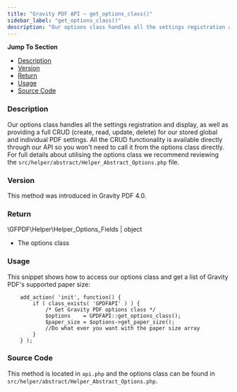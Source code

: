 ```yaml
---
title: "Gravity PDF API – get_options_class()"
sidebar_label: "get_options_class()"
description: "Our options class handles all the settings registration and display, as well as providing a full CRUD for our stored global and individual PDF settings."
---
```


**Jump To Section**

-   [Description](#description)
-   [Version](#version)
-   [Return](#return)
-   [Usage](#usage)
-   [Source Code](#source-code)

### Description 

Our options class handles all the settings registration and display, as well as providing a full CRUD (create, read, update, delete) for our stored global and individual PDF settings. All the CRUD functionality is available directly through our API so you won't need to call it from the options class directly. For full details about utilising the options class we recommend reviewing the `src/helper/abstract/Helper_Abstract_Options.php` file.

### Version 

This method was introduced in Gravity PDF 4.0.

### Return 

\\GFPDF\\Helper\\Helper\_Options\_Fields \| object
* The options class

### Usage 

This snippet shows how to access our options class and get a list of Gravity PDF's supported paper size:

```
    add_action( 'init', function() {
        if ( class_exists( 'GPDFAPI' ) ) {
            /* Get Gravity PDF options class */
            $options    = GPDFAPI::get_options_class();
            $paper_size = $options->get_paper_size();
            //Do what ever you want with the paper size array
        }
    } );
```

### Source Code 

This method is located in `api.php` and the options class can be found in `src/helper/abstract/Helper_Abstract_Options.php`.
